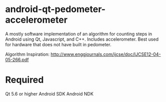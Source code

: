 # android-qt-pedometer-accelerometer
A mostly software implementation of an algorithm for counting steps in Android using Qt, Javascript, and C++. Includes accelerometer. Best used for hardware that does not have built in pedometer.

Algorithm Inspiration: http://www.enggjournals.com/ijcse/doc/IJCSE12-04-05-266.pdf

# Required
Qt 5.6 or higher
Android SDK
Android NDK
